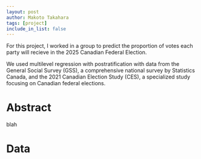 ```yaml
---
layout: post
author: Makoto Takahara
tags: [project]
include_in_list: false
---
```


For this project, I worked in a group to predict the proportion of votes each party will recieve in the 2025 Canadian Federal Election. 

We used multilevel regression with postratification with data from the General Social Survey (GSS), a comprehensive national survey by Statistics Canada, and the 2021 Canadian Election Study (CES), a specialized study focusing on Canadian federal elections.

# Abstract
blah

# Data

